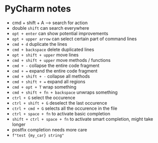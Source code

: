 # PyCharm notes

- cmd + shift + A --> search for action
- double `shift` can search everywhere
- `opt + enter` can show potential improvements
- `opt + upper arrow` can select certain part of command lines
- `cmd + d` duplicate the lines
- `cmd + backspace` delete duplicated lines
- `opt + shift + upper` move lines
- `cmd + shift + upper` move methods / functions
- `cmd + -` collapse the entire code fragment
- `cmd + =` expand the entire code fragment
- `cmd + shift + -` collapse all methods
- `cmd + shift + =` expand all regions
- `cmd + opt + T` wrap something
- `cmd + shift + fn + backspace` unwraps something
- `ctrl + G` select the occurence
- `ctrl + shift + G` deselect the last occurence
- `ctrl + cmd + G` selects all the occurence in the file
- `ctrl + space + fn` to activate basic completion
- `shift + ctrl + space + fn` to activate smart completion, might take longer
- postfix completion needs more care
- `f"test {my_car} string"`
